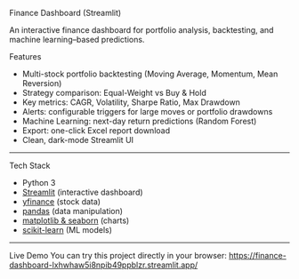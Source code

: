 Finance Dashboard (Streamlit)

An interactive finance dashboard for portfolio analysis, backtesting, and machine learning–based predictions.

Features
- Multi-stock portfolio backtesting (Moving Average, Momentum, Mean Reversion)
- Strategy comparison: Equal-Weight vs Buy & Hold
- Key metrics: CAGR, Volatility, Sharpe Ratio, Max Drawdown
- Alerts: configurable triggers for large moves or portfolio drawdowns
- Machine Learning: next-day return predictions (Random Forest)
- Export: one-click Excel report download
- Clean, dark-mode Streamlit UI

---

Tech Stack
- Python 3
- [Streamlit](https://streamlit.io/) (interactive dashboard)
- [yfinance](https://pypi.org/project/yfinance/) (stock data)
- [pandas](https://pandas.pydata.org/) (data manipulation)
- [matplotlib & seaborn](https://matplotlib.org/) (charts)
- [scikit-learn](https://scikit-learn.org/stable/) (ML models)

---
Live Demo 
You can try this project directly in your browser: https://finance-dashboard-lxhwhaw5i8npib49ppblzr.streamlit.app/

